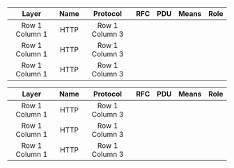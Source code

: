 | Layer           | Name            | Protocol        | RFC        | PDU        | Means      | Role       |
| :-------------: | :-------------: | :-------------: | :--------: | :--------: | :--------: | :--------: |
| Row 1 Column 1  | HTTP            | Row 1 Column 3  |            |            |            |            |
| Row 1 Column 1  | HTTP            | Row 1 Column 3  |            |            |            |            |
| Row 1 Column 1  | HTTP            | Row 1 Column 3  |            |            |            |            |


| Layer           | Name            | Protocol        | RFC        | PDU        | Means      | Role       |
| :-------------: | :-------------: | :-------------: | :--------: | :--------: | :--------: | :--------: |
| Row 1 Column 1  | HTTP            | Row 1 Column 3  |            |            |            |            |
| Row 1 Column 1  | HTTP            | Row 1 Column 3  |            |            |            |            |
| Row 1 Column 1  | HTTP            | Row 1 Column 3  |            |            |            |            |
 



